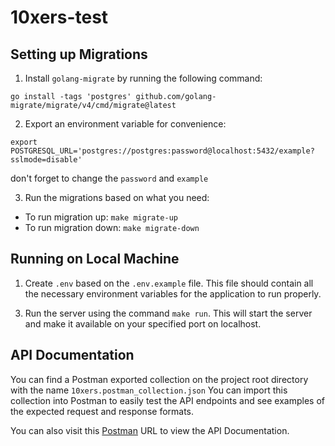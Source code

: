 # 10xers-test
## Setting up Migrations
1. Install `golang-migrate` by running the following command:
```shell
go install -tags 'postgres' github.com/golang-migrate/migrate/v4/cmd/migrate@latest
```

2. Export an environment variable for convenience:
```shell
export POSTGRESQL_URL='postgres://postgres:password@localhost:5432/example?sslmode=disable'
```
don't forget to change the `password` and `example`

3. Run the migrations based on what you need:

- To run migration up: `make migrate-up`
- To run migration down: `make migrate-down`

## Running on Local Machine
1. Create `.env` based on the `.env.example` file. This file should contain all the necessary environment variables for the application to run properly.

<!-- 2. Run the unit tests by executing the command `make test`. This will ensure that all the code is functioning as expected before running the server. -->

3. Run the server using the command `make run`. This will start the server and make it available on your specified port on localhost.

## API Documentation
You can find a Postman exported collection on the project root directory with the name `10xers.postman_collection.json` You can import this collection into Postman to easily test the API endpoints and see examples of the expected request and response formats.

You can also visit this [Postman](https://documenter.getpostman.com/view/24874313/2sA3BuVTtX) URL to view the API Documentation.

<!-- 
### Install Migrate
```shell
go install -tags 'postgres' github.com/golang-migrate/migrate/v4/cmd/migrate@latest
```

### Setup Alias
```shell
alias air='~/go/bin/air' // or use "go run main.go"       
alias migrate='~/go/bin/migrate'
```

### Create Migration
```shell
migrate create -ext sql -dir db/migration table_name
```

### up migration
```shell
migrate -database "postgres://postgres:postgres@localhost:5432/10xers?sslmode=disable" -path db/migration up
```

### down migration
```bash
migrate -database "postgres://postgres:postgres@localhost:5432/10xers?sslmode=disable" -path db/migration down
```

postman docs: https://documenter.getpostman.com/view/24874313/2sA3BuVTtX -->